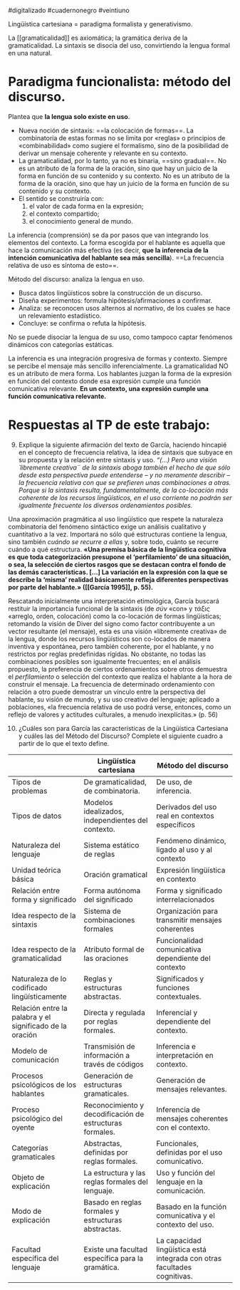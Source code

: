 #digitalizado #cuadernonegro #veintiuno

Lingüística cartesiana = paradigma formalista y generativismo.

La [[gramaticalidad]] es axiomática; la gramática deriva de la gramaticalidad. La sintaxis se disocia del uso, convirtiendo la lengua formal en una natural. 

# Paradigma funcionalista: método del discurso.

Plantea que **la lengua solo existe en uso**. 
* Nueva noción de sintaxis: ==la colocación de formas==. La combinatoria de estas formas no se limita por «reglas» o principios de «combinabilidad» como sugiere el formalismo, sino de la posibilidad de derivar un mensaje coherente y relevante en su contexto.
* La gramaticalidad, por lo tanto, ya no es binaria, ==sino gradual==. No es un atributo de la forma de la oración, sino que hay un juicio de la forma en función de su contenido y su contexto. No es un atributo de la forma de la oración, sino que hay un juicio de la forma en función de su contenido y su contexto. 
* El sentido se construiría con: 
	1) el valor de cada forma en la expresión;
	2) el contexto compartido;
	3) el conocimiento general de mundo.

La inferencia (comprensión) se da por pasos que van integrando los elementos del contexto. La forma escogida por el hablante es aquella que hace la comunicación más efectiva (es decir, **que la inferencia de la intención comunicativa del hablante sea más sencilla**). ==La frecuencia relativa de uso es síntoma de esto==.

Método del discurso: analiza la lengua en uso.
* Busca datos lingüísticos sobre la construcción de un discurso. 
* Diseña experimentos: formula hipótesis/afirmaciones a confirmar.
* Analiza: se reconocen usos alternos al normativo, de los cuales se hace un relevamiento estadístico.
* Concluye: se confirma o refuta la hipótesis. 

No se puede disociar la lengua de su uso, como tampoco captar fenómenos dinámicos con categorías estáticas. 

La inferencia es una integración progresiva de formas y contexto. Siempre se percibe el mensaje más sencillo inferencialmente.
La gramaticalidad NO es un atributo de mera forma. Los hablantes juzgan la forma de la expresión en función del contexto donde esa expresión cumple una función comunicativa relevante. **En un contexto, una expresión cumple una función comunicativa relevante.**

# Respuestas al TP de este trabajo: 

 9) Explique la siguiente afirmación del texto de García, haciendo hincapié en el concepto de frecuencia relativa, la idea de sintaxis que subyace en su propuesta y la relación entre sintaxis y uso.
	_“(…) Pero una visión ´libremente creativa¨ de la sintaxis aboga también el hecho de que sólo desde esta perspectiva puede entenderse – y no meramente describir – la frecuencia relativa con que se prefieren unas combinaciones a otras. Porque si la sintaxis resulta, fundamentalmente, de la co-locación más coherente de los recursos lingüísticos, en el uso corriente no podrán ser igualmente frecuente los diversos ordenamientos posibles._

Una aproximación pragmática al uso lingüístico que respete la naturaleza combinatoria del fenómeno sintáctico exige un análisis cualitativo y cuantitativo a la vez. Importará no sólo qué estructuras contiene la lengua, sino también _cuándo se recurre a ellas_ y, sobre todo, cuánto se recurre cuándo a qué estructura. **«Una premisa básica de la lingüística cognitiva es que toda categorización presupone el ‘perfilamiento’ de una situación, o sea, la selección de ciertos rasgos que se destacan contra el fondo de las demás características. […] La variación en la expresión con la que se describe la ‘misma’ realidad básicamente refleja diferentes perspectivas por parte del hablante.» ([[García 1995]], p. 55).** 

Rescatando inicialmente una interpretación etimológica, García buscará restituir la importancia funcional de la sintaxis (de _σύν_ «con» y _τάξις_ «arreglo, orden, colocación) como la co-locación de formas lingüísticas; retomando la visión de Diver del signo como factor contribuyente a un vector resultante (el mensaje), esta es una visión «libremente creativa» de la lengua, donde los recursos lingüísticos son co-locados de manera inventiva y espontánea, pero también coherente, por el hablante, y no restrictos por reglas predefinidas rígidas. No obstante, no todas las combinaciones posibles son igualmente frecuentes; en el análisis propuesto, la preferencia de ciertos ordenamientos sobre otros demuestra el _perfilamiento_ o selección del contexto que realiza el hablante a la hora de construir el mensaje. La frecuencia de determinado ordenamiento con relación a otro puede demostrar un vínculo entre la perspectiva del hablante, su visión de mundo, y su uso creativo del lenguaje; aplicado a poblaciones, «la frecuencia relativa de uso podrá verse, entonces, como un reflejo de valores y actitudes culturales, a menudo inexplícitas.» (p. 56)

10) ¿Cuáles son para García las características de la Lingüística Cartesiana y cuáles las del Método del Discurso? Complete el siguiente cuadro a partir de lo que el texto define.

|                                                          | Lingüística cartesiana                                   | Método del discurso                                                      |
| -------------------------------------------------------- | -------------------------------------------------------- | ------------------------------------------------------------------------ |
| Tipos de problemas                                       | De gramaticalidad, de combinatoria.                      | De uso, de inferencia.                                                   |
| Tipos de datos                                           | Modelos idealizados, independientes del contexto.        | Derivados del uso real en contextos específicos                          |
| Naturaleza del lenguaje                                  | Sistema estático de reglas                               | Fenómeno dinámico, ligado al uso y al contexto                           |
| Unidad teórica básica                                    | Oración gramatical                                       | Expresión lingüística en contexto                                        |
| Relación entre forma y significado                       | Forma autónoma del significado                           | Forma y significado interrelacionados                                    |
| Idea respecto de la sintaxis                             | Sistema de combinaciones formales                        | Organización para transmitir mensajes coherentes                         |
| Idea respecto de la gramaticalidad                       | Atributo formal de las oraciones                         | Funcionalidad comunicativa dependiente del contexto                      |
| Naturaleza de lo codificado lingüísticamente             | Reglas y estructuras abstractas.                         | Significados y funciones contextuales.                                   |
| Relación entre la palabra y el significado de la oración | Directa y regulada por reglas formales.                  | Inferencial y dependiente del contexto.                                  |
| Modelo de comunicación                                   | Transmisión de información a través de códigos           | Inferencia e interpretación en contexto.                                 |
| Procesos psicológicos de los hablantes                   | Generación de estructuras gramaticales.                  | Generación de mensajes relevantes.                                       |
| Proceso psicológico del oyente                           | Reconocimiento y decodificación de estructuras formales. | Inferencia de mensajes coherentes con el contexto.                       |
| Categorías gramaticales                                  | Abstractas, definidas por reglas formales.               | Funcionales, definidas por el uso comunicativo.                          |
| Objeto de explicación                                    | La estructura y las reglas formales del lenguaje.        | Uso y función del lenguaje en la comunicación.                           |
| Modo de explicación                                      | Basado en reglas formales y estructuras abstractas.      | Basado en la función comunicativa y el contexto del uso.                 |
| Facultad específica del lenguaje                         | Existe una facultad específica para la gramática.        | La capacidad lingüística está integrada con otras facultades cognitivas. |